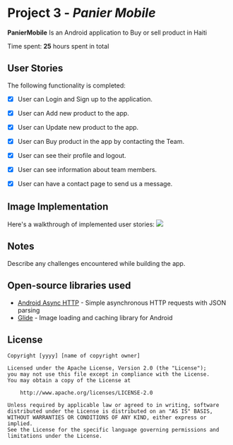 # 

# Project 3 - *Panier Mobile*

**PanierMobile** Is an Android application to Buy or sell product in Haiti 

Time spent: **25** hours spent in total

## User Stories

The following  functionality is completed:

- [x] User can Login and Sign up to the application.
- [x] User can Add new product to the app.
- [x] User can Update new product to the app.
- [x] User can Buy product in the app by contacting the Team.
- [x] User can see their profile and logout.
- [x] User can see information about team members.
- [x] User can have a contact page to send us a message.




## Image Implementation 
Here's a walkthrough of implemented user stories:
<img src="Panier%20Mobile%20Application%202022.gif"><br>



## Notes

Describe any challenges encountered while building the app.

## Open-source libraries used

- [Android Async HTTP](https://github.com/codepath/CPAsyncHttpClient) - Simple asynchronous HTTP requests with JSON parsing
- [Glide](https://github.com/bumptech/glide) - Image loading and caching library for Android

## License

    Copyright [yyyy] [name of copyright owner]

    Licensed under the Apache License, Version 2.0 (the "License");
    you may not use this file except in compliance with the License.
    You may obtain a copy of the License at

        http://www.apache.org/licenses/LICENSE-2.0

    Unless required by applicable law or agreed to in writing, software
    distributed under the License is distributed on an "AS IS" BASIS,
    WITHOUT WARRANTIES OR CONDITIONS OF ANY KIND, either express or implied.
    See the License for the specific language governing permissions and
    limitations under the License.
